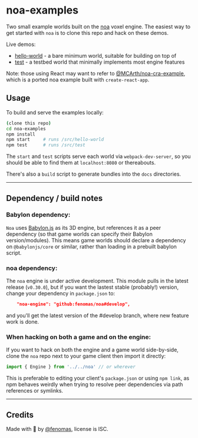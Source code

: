 
# noa-examples

Two small example worlds built on the [noa](https://github.com/fenomas/noa) voxel engine. The easiest way to get started with `noa` is to clone this repo and hack on these demos.

Live demos:
 * [hello-world](https://fenomas.github.io/noa-examples/hello-world/) - a bare minimum world, suitable for building on top of
 * [test](https://fenomas.github.io/noa-examples/test/) - a testbed world that minimally implements most engine features

Note: those using React may want to refer to [@MCArth/noa-cra-example](https://github.com/MCArth/noa-cra-example), which is a ported noa example built with `create-react-app`.

## Usage

To build and serve the examples locally:

```sh
(clone this repo)
cd noa-examples
npm install
npm start     # runs /src/hello-world
npm test      # runs /src/test
```

The `start` and `test` scripts serve each world via `webpack-dev-server`, so you should be able to find them at `localhost:8080` or thereabouts.

There's also a `build` script to generate bundles into the `docs` directories.

----

## Dependency / build notes

### Babylon dependency:

`Noa` uses [Babylon.js](https://www.babylonjs.com/) as its 3D engine, but references it as a peer dependency (so that game worlds can specify their Babylon version/modules). This means game worlds should declare a dependency on `@babylonjs/core` or similar, rather than loading in a prebuilt babylon script.

### noa dependency:

The `noa` engine is under active development. This module pulls in the latest release (`v0.30.0`), but if you want the lastest stable (probably!) version, change your dependency in `package.json` to:

```json
    "noa-engine": "github:fenomas/noa#develop",
```

and you'll get the latest version of the #develop branch, where new feature work is done.

### When hacking on both a game and on the engine:

If you want to hack on both the engine and a game world side-by-side, clone the `noa` repo next to your game client then import it directly:

```js
import { Engine } from '../../noa' // or wherever
```

This is preferable to editing your client's `package.json` or using `npm link`, as npm behaves weirdly when trying to resolve peer dependencies via path references or symlinks.

----

## Credits

Made with 🍺 by [@fenomas](https://twitter.com/fenomas), license is ISC.


